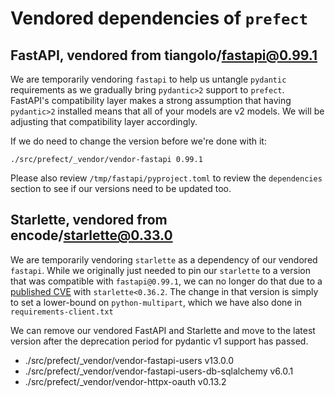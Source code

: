 # Vendored dependencies of `prefect`

## FastAPI, vendored from tiangolo/fastapi@0.99.1

We are temporarily vendoring `fastapi` to help us untangle `pydantic` requirements as we
gradually bring `pydantic>2` support to `prefect`.  FastAPI's compatibility layer
makes a strong assumption that having `pydantic>2` installed means that all of your
models are v2 models.  We will be adjusting that compatibility layer accordingly.

If we do need to change the version before we're done with it:

```
./src/prefect/_vendor/vendor-fastapi 0.99.1
```

Please also review `/tmp/fastapi/pyproject.toml` to review the `dependencies` section to
see if our versions need to be updated too.

## Starlette, vendored from encode/starlette@0.33.0

We are temporarily vendoring `starlette` as a dependency of our vendored `fastapi`.
While we originally just needed to pin our `starlette` to a version that was compatible
with `fastapi@0.99.1`, we can no longer do that due to a [published
CVE](https://github.com/advisories/GHSA-93gm-qmq6-w238) with `starlette<0.36.2`.  The
change in that version is simply to set a lower-bound on `python-multipart`, which we
have also done in `requirements-client.txt`

We can remove our vendored FastAPI and Starlette and move to the latest version after
the deprecation period for pydantic v1 support has passed.

* ./src/prefect/_vendor/vendor-fastapi-users v13.0.0
* ./src/prefect/_vendor/vendor-fastapi-users-db-sqlalchemy v6.0.1
* ./src/prefect/_vendor/vendor-httpx-oauth v0.13.2

